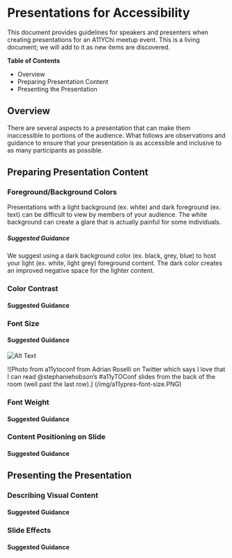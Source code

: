 # Presentations for Accessibility

This document provides guidelines for speakers and presenters when creating presentations for an A11YChi meetup event. This is a living document; we will add to it as new items are discovered.

**Table of Contents**
* Overview
* Preparing Presentation Content
* Presenting the Presentation

## Overview
There are several aspects to a presentation that can make them inaccessible to portions of the audience. What follows are observations and guidance to ensure that your presentation is as accessible and inclusive to as many participants as possible.

## Preparing Presentation Content
### Foreground/Background Colors
Presentations with a light background (ex. white) and dark foreground (ex. text) can be difficult to view by members of your audience. The white background can create a glare that is actually painful for some individuals.
##### Suggested Guidance
We suggest using a dark background color (ex. black, grey, blue) to host your light (ex. white, light grey) foreground content. The dark color creates an improved negative space for the lighter content.

### Color Contrast

#### Suggested Guidance

### Font Size

#### Suggested Guidance
![Alt Text](url)

![Photo from a11ytoconf from Adrian Roselli on Twitter which says I love that I can read @stephaniehobson’s #a11yTOConf slides from the back of the room (well past the last row).] (/img/a11ypres-font-size.PNG)

### Font Weight

#### Suggested Guidance

### Content Positioning on Slide

#### Suggested Guidance

## Presenting the Presentation
### Describing Visual Content

#### Suggested Guidance

### Slide Effects

#### Suggested Guidance


